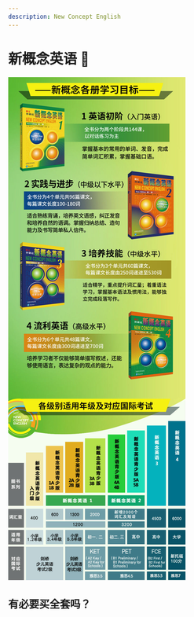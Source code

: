 ```yaml
---
description: New Concept English
---
```


# 新概念英语 🚧

![新概念英语内容对应年级阶段](../.gitbook/assets/new-concept-english.jpg)

## 有必要买全套吗？
